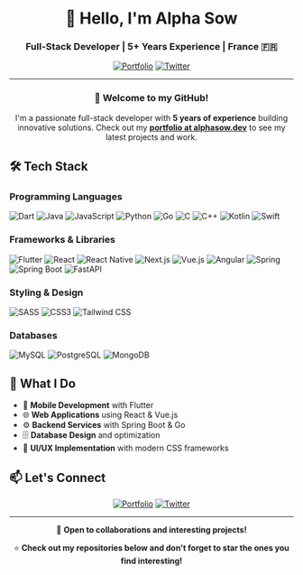 <div align="center">

# 👋 Hello, I'm Alpha Sow

### Full-Stack Developer | 5+ Years Experience | France 🇫🇷

[![Portfolio](https://img.shields.io/badge/Portfolio-alphasow.dev-blue?style=for-the-badge&logo=firefox)](https://alphasow.dev)
[![Twitter](https://img.shields.io/badge/Twitter-@S_Alphaibrahima-1DA1F2?style=for-the-badge&logo=twitter)](https://twitter.com/S_Alphaibrahima)

---

### 🚀 Welcome to my GitHub!

I'm a passionate full-stack developer with **5 years of experience** building innovative solutions. 
Check out my **[portfolio at alphasow.dev](https://alphasow.dev)** to see my latest projects and work.

</div>

## 🛠️ Tech Stack

### Programming Languages
![Dart](https://img.shields.io/badge/Dart-0175C2?style=flat-square&logo=dart&logoColor=white)
![Java](https://img.shields.io/badge/Java-ED8B00?style=flat-square&logo=java&logoColor=white)
![JavaScript](https://img.shields.io/badge/JavaScript-F7DF1E?style=flat-square&logo=javascript&logoColor=black)
![Python](https://img.shields.io/badge/Python-3776AB?style=flat-square&logo=python&logoColor=white)
![Go](https://img.shields.io/badge/Go-00ADD8?style=flat-square&logo=go&logoColor=white)
![C](https://img.shields.io/badge/C-A8B9CC?style=flat-square&logo=c&logoColor=black)
![C++](https://img.shields.io/badge/C++-00599C?style=flat-square&logo=c%2B%2B&logoColor=white)
![Kotlin](https://img.shields.io/badge/Kotlin-0095D5?style=flat-square&logo=kotlin&logoColor=white)
![Swift](https://img.shields.io/badge/Swift-FA7343?style=flat-square&logo=swift&logoColor=white)

### Frameworks & Libraries
![Flutter](https://img.shields.io/badge/Flutter-02569B?style=flat-square&logo=flutter&logoColor=white)
![React](https://img.shields.io/badge/React-61DAFB?style=flat-square&logo=react&logoColor=black)
![React Native](https://img.shields.io/badge/React_Native-61DAFB?style=flat-square&logo=react&logoColor=black)
![Next.js](https://img.shields.io/badge/Next.js-000000?style=flat-square&logo=next.js&logoColor=white)
![Vue.js](https://img.shields.io/badge/Vue.js-4FC08D?style=flat-square&logo=vue.js&logoColor=white)
![Angular](https://img.shields.io/badge/Angular-DD0031?style=flat-square&logo=angular&logoColor=white)
![Spring](https://img.shields.io/badge/Spring-6DB33F?style=flat-square&logo=spring&logoColor=white)
![Spring Boot](https://img.shields.io/badge/Spring_Boot-6DB33F?style=flat-square&logo=spring-boot&logoColor=white)
![FastAPI](https://img.shields.io/badge/FastAPI-009688?style=flat-square&logo=fastapi&logoColor=white)

### Styling & Design
![SASS](https://img.shields.io/badge/SASS-CC6699?style=flat-square&logo=sass&logoColor=white)
![CSS3](https://img.shields.io/badge/CSS3-1572B6?style=flat-square&logo=css3&logoColor=white)
![Tailwind CSS](https://img.shields.io/badge/Tailwind_CSS-38B2AC?style=flat-square&logo=tailwind-css&logoColor=white)

### Databases
![MySQL](https://img.shields.io/badge/MySQL-4479A1?style=flat-square&logo=mysql&logoColor=white)
![PostgreSQL](https://img.shields.io/badge/PostgreSQL-316192?style=flat-square&logo=postgresql&logoColor=white)
![MongoDB](https://img.shields.io/badge/MongoDB-47A248?style=flat-square&logo=mongodb&logoColor=white)


## 🎯 What I Do

- 📱 **Mobile Development** with Flutter
- 🌐 **Web Applications** using React & Vue.js
- ⚙️ **Backend Services** with Spring Boot & Go
- 🗄️ **Database Design** and optimization
- 🎨 **UI/UX Implementation** with modern CSS frameworks

## 📫 Let's Connect

<div align="center">

[![Portfolio](https://img.shields.io/badge/🌐_Portfolio-alphasow.dev-blue?style=for-the-badge)](https://alphasow.dev)
[![Twitter](https://img.shields.io/badge/🐦_Twitter-@S_Alphaibrahima-1DA1F2?style=for-the-badge)](https://twitter.com/S_Alphaibrahima)

---

💼 **Open to collaborations and interesting projects!**

⭐ **Check out my repositories below and don't forget to star the ones you find interesting!**

</div>
